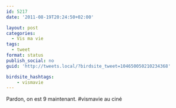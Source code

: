 ```yaml
---
id: 5217
date: '2011-08-19T20:24:50+02:00'

layout: post
categories:
  - Vis ma vie
tags:
  - tweet
format: status
publish_social: no
guid: 'http://tweets.local/?birdsite_tweet=104650050210234368'

birdsite_hashtags:
    - vismavie
---
```


Pardon, on est 9 maintenant. #vismavie au ciné